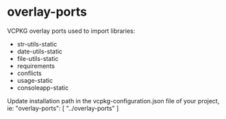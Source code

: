 # overlay-ports
VCPKG overlay ports used to import libraries:
* str-utils-static
* date-utils-static
* file-utils-static
* requirements
* conflicts
* usage-static
* consoleapp-static

Update installation path in the vcpkg-configuration.json file of your project, ie:
"overlay-ports": [ "../overlay-ports" ]

